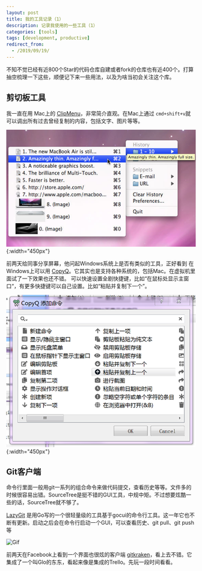 ```yaml
---
layout: post
title: 我的工具记录（1）
description: 记录我使用的一些工具（1）
categories: [tools]
tags: [development, productive]
redirect_from:
  - /2019/09/19/
---
```


不知不觉已经有近800个Star的代码仓库自建或者fork的仓库也有近400个。打算抽空梳理一下这些，顺便记下来一些用法，以及为啥当初会关注这个库。

## 剪切板工具
我一直在用 Mac上的 [ClipMenu](https://github.com/naotaka/ClipMenu)，非常简介直观。在Mac上通过 ```cmd+shift+v```就可以调出所有过去曾经复制的内容，包括文字、图片等等。

![ClipMenu](/image/2019-08-19/clipmenu.jpg){:width="450px"}

前两天给同事分享屏幕，他问起Windows系统上是否有类似的工具，正好看到
在Windows上可以用 [CopyQ](https://github.com/hluk/CopyQ/)。它其实也是支持各种系统的，包括Mac。在虚拟机里面试了一下效果也还不错。
可以快速设置全剧快捷键，比如“在鼠标处显示主窗口“，有更多快捷键可以自己设置。比如“粘贴并复制下一个”。

![options](/image/2019-08-19/copy-q-options.png){:width="450px"}

## Git客户端

命令行里面一般用git一系列的组合命令来做代码提交，查看历史等等。文件多的时候很容易出错。SourceTree是挺不错的GUI工具，中规中矩。不过想要炫酷一些的话，SourceTree就不够了。

[LazyGit](https://github.com/jesseduffield/lazygit) 是用Go写的一个很轻量级的工具基于gocui的命令行工具。这一年它也不断有更新。启动之后会在命令行启动一个GUI，可以查看历史、git pull、git push等

![Gif](https://github.com/jesseduffield/lazygit/raw/master/docs/resources/lazygit-example.gif)

前两天在Facebook上看到一个界面也很炫的客户端 [gitkraken](https://www.gitkraken.com/)，看上去不错。它集成了一个叫Glo的东东，看起来像是集成的Trello。先玩一段时间看看。
